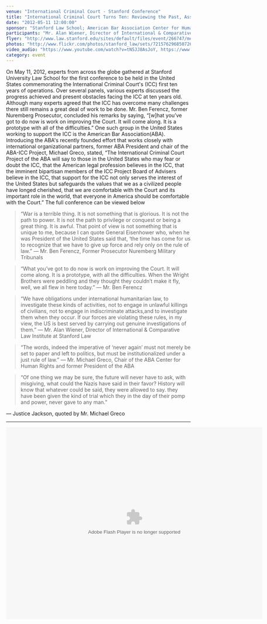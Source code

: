 ```yaml
---
venue: "International Criminal Court - Stanford Conference"
title: "International Criminal Court Turns Ten: Reviewing the Past, Assessing the Future"
date: "2012-05-11 12:00:00"
sponsor: "Stanford Law School; American Bar Association Center for Human Rights; American Society of International Law"
participants: "Mr. Alan Wiener, Director of International & Comparative Law Institute at Stanford Law; Judge Cuno Tarfusser, Vice President, International Criminal Court; Ms. Shamila Batohi, Senior Legal Advisor of the Prosecutor, International Criminal Court; Mr. Stephen J. Rapp, U.S. Ambassador-at-Large, Office of Global Criminal Justice; Mr. Benjamin Ferencz, Former Prosecutor, Nuremberg Military Tribunals; Mr. Michael S. Greco, Chair, ABA Center for Human Rights and former President of the American Bar Association; Professor David Kaye, Executive Director, International Human Rights Program at UCLA, School of Law; Professor Ruth Wedgwood, Director of the International Law and Organizations Program, The Paul H. Nitze School of Advanced International Studies, John Hopkins University"
flyer: "http://www.law.stanford.edu/sites/default/files/event/266747/media/slspublic/Final%20conference%20programme%20(2012).pdf"
photos: "http://www.flickr.com/photos/stanford_law/sets/72157629685072634/"
video_audio: "https://www.youtube.com/watch?v=tN5JJ8AsJoY, https://www.youtube.com/watch?v=OLxs2SIie2w&feature=relmfu, http://www.youtube.com/watch?v=5Qj1Hr04NN4&feature=relmfu"
category: event
---
```

On May 11, 2012, experts from across the globe gathered at Stanford University Law School for the first conference to be held in the United States commemorating the International Criminal Court's (ICC) first ten years of operations. Over several panels, various experts discussed the progress achieved and present obstacles facing the ICC at ten years old. Although many experts agreed that the ICC has overcome many challenges there still remains a great deal of work to be done. Mr. Ben Ferencz, former Nuremberg Prosecutor, concluded his remarks by saying, “[w]hat you’ve got to do now is work on improving the Court. It will come along. It is a prototype with all of the difficulties.” One such group in the United States working to support the ICC is the American Bar Association(ABA). Introducing the ABA's recently founded effort that works closely with international organizational partners, former ABA President and chair of the ABA-ICC Project, Michael Greco, stated, “The International Criminal Court Project of the ABA will say to those in the United States who may fear or doubt the ICC, that the American legal profession believes in the ICC, that the imminent bipartisan members of the ICC Project Board of Advisers believe in the ICC, that support for the ICC not only serves the interest of the United States but safeguards the values that we as a civilized people have longed cherished, that we are comfortable with the Court and its important role in the world, that everyone in America should be comfortable with the Court.” The full conference can be viewed below


> “War is a terrible thing. It is not something that is glorious. It is not the path to power. It is not the path to privilege or conquest or being a great thing. It is awful. That point of view is not something that is unique to me, because I can quote General Eisenhower who, when he was President of the United States said that, ‘the time has come for us to recognize that we have to give up force and rely only on the rule of law.”
— Mr. Ben Ferencz, Former Prosecutor Nuremberg Military Tribunals

> “What you’ve got to do now is work on improving the Court. It will come along. It is a prototype, with all the difficulties. When the Wright Brothers were peddling and they thought they couldn’t make it fly, well, we all flew in here today.”
— Mr. Ben Ferencz

> “We have obligations under international humanitarian law, to investigate these kinds of activities, not to engage in unlawful killings of civilians, not to engage in indiscriminate attacks,and to investigate them when they occur. If our forces are violating these rules, in my view, the US is best served by carrying out genuine investigations of them.”
— Mr. Alan Wiener, Director of International & Comparative Law Institute at Stanford Law

> “The words, indeed the imperative of ‘never again’ must not merely be set to paper and left to politics, but must be institutionalized under a just rule of law.”
— Mr. Michael Greco, Chair of the ABA Center for Human Rights and former President of the ABA

> “Of one thing we may be sure, the future will never have to ask, with misgiving, what could the Nazis have said in their favor? History will know that whatever could be said, they were allowed to say. they have been given the kind of trial which they in the day of their pomp and power, never gave to any man.”

— Justice Jackson, quoted by Mr. Michael Greco

---

<object width="700" height="525"> <param name="flashvars" value="offsite=true&lang=en-us&page_show_url=%2Fphotos%2F126209453%40N05%2Fsets%2F72157645675234771%2Fshow%2F&page_show_back_url=%2Fphotos%2F126209453%40N05%2Fsets%2F72157645675234771%2F&set_id=72157645675234771&jump_to="></param> <param name="movie" value="https://www.flickr.com/apps/slideshow/show.swf?v=143270"></param> <param name="allowFullScreen" value="true"></param><embed type="application/x-shockwave-flash" src="https://www.flickr.com/apps/slideshow/show.swf?v=143270" allowFullScreen="true" flashvars="offsite=true&lang=en-us&page_show_url=%2Fphotos%2F126209453%40N05%2Fsets%2F72157645675234771%2Fshow%2F&page_show_back_url=%2Fphotos%2F126209453%40N05%2Fsets%2F72157645675234771%2F&set_id=72157645675234771&jump_to=" width="700" height="525"></embed></object>
